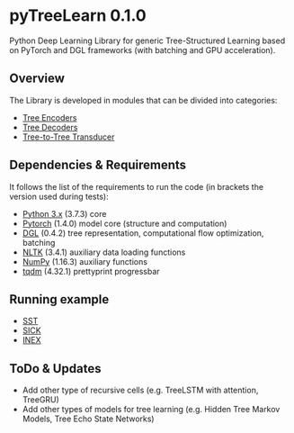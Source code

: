 # pyTreeLearn 0.1.0
Python Deep Learning Library for generic Tree-Structured Learning based on PyTorch and DGL frameworks (with batching and GPU acceleration).


## Overview
The Library is developed in modules that can be divided into categories:

- [Tree Encoders](treeLSTM/)
- [Tree Decoders](TreeDecoder/)
- [Tree-to-Tree Transducer](Tree2Tree/)


## Dependencies & Requirements
It follows the list of the requirements to run the code (in brackets the version used during tests):

- [Python 3.x](https://www.python.org/) (3.7.3)  core
- [Pytorch](https://github.com/pytorch/pytorch) (1.4.0) model core (structure and computation)
- [DGL](https://github.com/dmlc/dgl) (0.4.2) tree representation, computational flow optimization, batching
- [NLTK](https://github.com/nltk/nltk) (3.4.1)  auxiliary data loading functions
- [NumPy](https://github.com/numpy/numpy) (1.16.3)  auxiliary functions
- [tqdm](https://github.com/tqdm/tqdm) (4.32.1) prettyprint progressbar


## Running example
- [SST](tests/SST/)
- [SICK](tests/SICK/)
- [INEX](tests/INEX/)


## ToDo & Updates
- Add other type of recursive cells (e.g. TreeLSTM with attention, TreeGRU)
- Add other types of models for tree learning (e.g. Hidden Tree Markov Models, Tree Echo State Networks)
